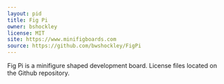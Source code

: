```yaml
---
layout: pid
title: Fig Pi
owner: bshockley
license: MIT
site: https://www.minifigboards.com
source: https://github.com/bwshockley/FigPi
---
```

Fig Pi is a minifigure shaped development board.  License files located on the Github repository.
